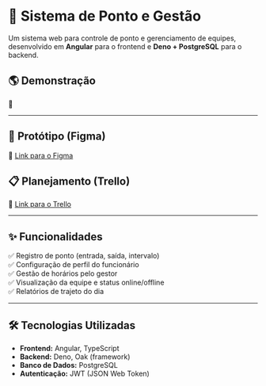 # 📌 Sistema de Ponto e Gestão

Um sistema web para controle de ponto e gerenciamento de equipes, desenvolvido em **Angular** para o frontend e **Deno + PostgreSQL** para o backend.

## 🌎 Demonstração
🚧 

---

## 🎨 Protótipo (Figma)
🔗 [Link para o Figma](https://www.figma.com/design/N1MIvo2vFjiN3XkNKsa26d/Portfolio?node-id=30-226&t=kgIGdlrzz27gN5w0-1)

## 📋 Planejamento (Trello)
🔗 [Link para o Trello](https://trello.com/invite/b/67cb2327d265e84eb629f13a/ATTIe21330b8525f0542e99b99ac01415ad458DA50DA/sistema-de-ponto-e-gestao-angular)

---

## ✨ Funcionalidades
✅ Registro de ponto (entrada, saída, intervalo)  
✅ Configuração de perfil do funcionário  
✅ Gestão de horários pelo gestor  
✅ Visualização da equipe e status online/offline  
✅ Relatórios de trajeto do dia  

---

## 🛠️ Tecnologias Utilizadas
- **Frontend:** Angular, TypeScript
- **Backend:** Deno, Oak (framework)
- **Banco de Dados:** PostgreSQL
- **Autenticação:** JWT (JSON Web Token)
